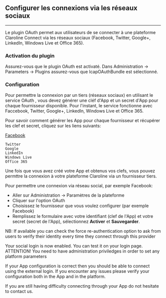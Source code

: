 ## Configurer les connexions via les réseaux sociaux
---

Le plugin OAuth permet aux utilisateurs de se connecter à une plateforme Claroline Connect via les réseaux sociaux (Facebook, Twitter, Google+, LinkedIn, Windows Live et Office 365).

### Activation du plugin

Assurez-vous que le plugin OAuth est activaté. Dans Administration -> Parameters -> Plugins assurez-vous que IcapOAuthBundle est sélectionné.

### Configuration

Pour permettre la connexion par un tiers (réseaux sociaux) en utilisant le service OAuth , vous devez générer une cléf d'App et un secret d'App pour chaque fournisseur disponible. Pour l'instant, le service fonctionne avec Faccebook, Twitter, Google+, LinkedIn, Windows Live et Office 365.

Pour savoir comment générer les App pour chaque fournisseur et récupérer les clef et secret, cliquez sur les liens suivants:

[Facebook](facebook.md "Connexion via Facebook")

    Twitter
    Google
    LinkedIn
    Windows Live
    Office 365

Une fois que vous avez créé votre App et obtenus vos clefs, vous pouvez permttre la connexion à votre plateforme Claroline via un fournisseur tiers.

Pour permettre une connexion via réseau social, par exemple Facebook:

* Aller sur Administration -> Paramètres de la plateforme
* Cliquer sur l'option OAuth
* Choisissez le fournisseur que vous voulez configurer (par exemple Facebook)
* Remplissez le formulaire avec votre identifiant (clef de l'App) et votre secret (secret de l'App), sélectionnez **Activer** et **Sauvegarder**.

NB: If available you can check the force re-authentication option to ask from users to verify their identity every time they connect through this provider

Your social login is now enabled. You can test it on your login page.
ATTENTION! You need to have administration priviledges in order to set any platform parameters

If your App configuration is correct then you should be able to connect using the external login. If you encounter any issues please verify your configuration both in the App and in the platform.

If you are still having difficulty connecting through your App do not hesitate to contact us.